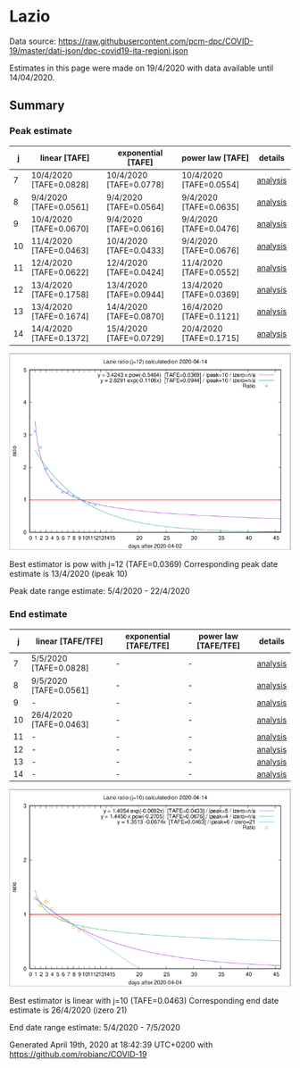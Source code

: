 # Lazio


Data source: https://raw.githubusercontent.com/pcm-dpc/COVID-19/master/dati-json/dpc-covid19-ita-regioni.json

Estimates in this page were made on 19/4/2020 with data available until 14/04/2020.


## Summary 

### Peak estimate 
|j|linear [TAFE]|exponential [TAFE]|power law [TAFE]|details|
|---|----|-----------|---------|-------|
|7|10/4/2020 [TAFE=0.0828]|10/4/2020 [TAFE=0.0778]|10/4/2020 [TAFE=0.0554]|[analysis](COVID-19_lazio_j7_2020-04-14.md)|
|8|9/4/2020 [TAFE=0.0561]|9/4/2020 [TAFE=0.0564]|9/4/2020 [TAFE=0.0635]|[analysis](COVID-19_lazio_j8_2020-04-14.md)|
|9|10/4/2020 [TAFE=0.0670]|9/4/2020 [TAFE=0.0616]|9/4/2020 [TAFE=0.0476]|[analysis](COVID-19_lazio_j9_2020-04-14.md)|
|10|11/4/2020 [TAFE=0.0463]|10/4/2020 [TAFE=0.0433]|9/4/2020 [TAFE=0.0676]|[analysis](COVID-19_lazio_j10_2020-04-14.md)|
|11|12/4/2020 [TAFE=0.0622]|12/4/2020 [TAFE=0.0424]|11/4/2020 [TAFE=0.0552]|[analysis](COVID-19_lazio_j11_2020-04-14.md)|
|12|13/4/2020 [TAFE=0.1758]|13/4/2020 [TAFE=0.0944]|13/4/2020 [TAFE=0.0369]|[analysis](COVID-19_lazio_j12_2020-04-14.md)|
|13|13/4/2020 [TAFE=0.1674]|14/4/2020 [TAFE=0.0870]|16/4/2020 [TAFE=0.1121]|[analysis](COVID-19_lazio_j13_2020-04-14.md)|
|14|14/4/2020 [TAFE=0.1372]|15/4/2020 [TAFE=0.0729]|20/4/2020 [TAFE=0.1715]|[analysis](COVID-19_lazio_j14_2020-04-14.md)|

![best peak estimate](COVID-19_lazio_j12_2020-04-14.png)

Best estimator is pow with j=12 (TAFE=0.0369)
Corresponding peak date estimate is 13/4/2020 (ipeak 10)


Peak date range estimate: 5/4/2020 - 22/4/2020

### End estimate 
|j|linear [TAFE/TFE]|exponential [TAFE/TFE]|power law [TAFE/TFE]|details|
|---|----|-----------|---------|-------|
|7|5/5/2020 [TAFE=0.0828]|-|-|[analysis](COVID-19_lazio_j7_2020-04-14.md)|
|8|9/5/2020 [TAFE=0.0561]|-|-|[analysis](COVID-19_lazio_j8_2020-04-14.md)|
|9|-|-|-|[analysis](COVID-19_lazio_j9_2020-04-14.md)|
|10|26/4/2020 [TAFE=0.0463]|-|-|[analysis](COVID-19_lazio_j10_2020-04-14.md)|
|11|-|-|-|[analysis](COVID-19_lazio_j11_2020-04-14.md)|
|12|-|-|-|[analysis](COVID-19_lazio_j12_2020-04-14.md)|
|13|-|-|-|[analysis](COVID-19_lazio_j13_2020-04-14.md)|
|14|-|-|-|[analysis](COVID-19_lazio_j14_2020-04-14.md)|

![best zero estimate](COVID-19_lazio_j10_2020-04-14.png)

Best estimator is linear with j=10 (TAFE=0.0463)
Corresponding end date estimate is 26/4/2020 (izero 21)


End date range estimate: 5/4/2020 - 7/5/2020

Generated April 19th, 2020 at 18:42:39 UTC+0200 with https://github.com/robianc/COVID-19

